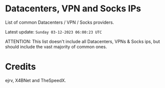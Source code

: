 # Datacenters, VPN and Socks IPs
 
List of common Datacenters / VPN / Socks providers. 

Latest update: `Sunday 03-12-2023 06:00:23 UTC` 

ATTENTION: This list doesn't include all Datacenters, VPNs & Socks ips, 
but should include the vast majority of common ones.

# Credits
ejrv, X4BNet and TheSpeedX.
